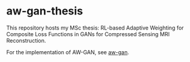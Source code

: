 # aw-gan-thesis

This repository hosts my MSc thesis: RL-based Adaptive Weighting for Composite Loss Functions in GANs for Compressed Sensing MRI Reconstruction.

For the implementation of AW-GAN, see [aw-gan](https://github.com/jhc4318/aw-gan).
